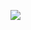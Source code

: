 ![](https://scontent-sjc3-1.xx.fbcdn.net/v/t39.30808-6/p526x296/270684607_10225965190612100_2362595498042385749_n.jpg?_nc_cat=111&ccb=1-5&_nc_sid=825194&_nc_ohc=xAkRDPqIvhYAX85dRAV&_nc_ht=scontent-sjc3-1.xx&oh=00_AT8ZNR63_kES_lNVGlWgrMRdL-kbRCya3T45YgO4adUeyQ&oe=61E07BCA)
